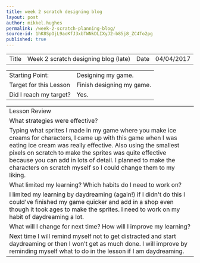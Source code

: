 ```yaml
---
title: week 2 scratch designing blog
layout: post
author: mikkel.hughes
permalink: /week-2-scratch-planning-blog/
source-id: 1hK8SpOjL9aoKfJ3xbTWNkDLIXyJ2-b85j8_ZC4To2pg
published: true
---
```

<table>
  <tr>
    <td>Title</td>
    <td>Week 2 scratch designing blog (late)</td>
    <td>    Date</td>
    <td>04/04/2017</td>
  </tr>
</table>


<table>
  <tr>
    <td>Starting Point:</td>
    <td>Designing my game.</td>
  </tr>
  <tr>
    <td>Target for this Lesson</td>
    <td>Finish designing my game.</td>
  </tr>
  <tr>
    <td>Did I reach my target? </td>
    <td>Yes.</td>
  </tr>
</table>


<table>
  <tr>
    <td>Lesson Review</td>
  </tr>
  <tr>
    <td> What strategies were effective? </td>
  </tr>
  <tr>
    <td>Typing what sprites I made in my game where you make ice creams for characters, I came up with this game when I was eating ice cream was really effective. Also using the smallest pixels on scratch to make the sprites was quite effective because you can add in lots of detail. I planned to make the characters on scratch myself so I could change them to my liking.</td>
  </tr>
  <tr>
    <td>What limited my learning? Which habits do I need to work on? </td>
  </tr>
  <tr>
    <td>I limited my learning by daydreaming (again!) if I didn't do this I could've finished my game quicker and add in a shop even though it took ages to make the sprites. I need to work on my habit of daydreaming a lot.</td>
  </tr>
  <tr>
    <td>What will I change for next time? How will I improve my learning?</td>
  </tr>
  <tr>
    <td>Next time I will remind myself not to get distracted and start daydreaming or then I won’t get as much done. I will improve by reminding myself what to do in the lesson if I am daydreaming.</td>
  </tr>
</table>


